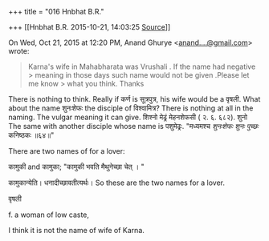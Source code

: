 +++
title = "016 Hnbhat B.R."

+++
[[Hnbhat B.R.	2015-10-21, 14:03:25 [Source](https://groups.google.com/g/samskrita/c/b7RVGdKauCo)]]



On Wed, Oct 21, 2015 at 12:20 PM, Anand Ghurye \<[anand....@gmail.com]()\> wrote:  

> Karna's wife in Mahabharata was Vrushali . If the name had negative > meaning in those days such name would not be given .Please let me know > what you think. Thanks

  

There is nothing to think. Really if कर्ण is सूत्रपुत्र, his wife would be a वृषली. What about the name शुनःशेफः the disciple of विश्वामित्र? There is nothing at all in the naming. The vulgar meaning it can give.
शिश्नो मेढ्रं मेहनशेफसी ( २. ६. ६८२). शुनो The same with another disciple whose name is पशुमेढ्रः. "मध्यमश्च *शुनःशेफः* *शुनः पुच्छः* कनिष्ठकः ॥६४॥"

  

  

There are two names of for a lover:

  

कामुकी and कामुका; "कामुकी भवति मैथुनेच्छा चेत् । "

कामुकान्येति। धनादीच्छावतीत्यर्थः। So these are the two names for a lover.  

  

  

वृषली  

f\. a woman of low caste,  

  

I think it is not the name of wife of Karna.

  

  

  

